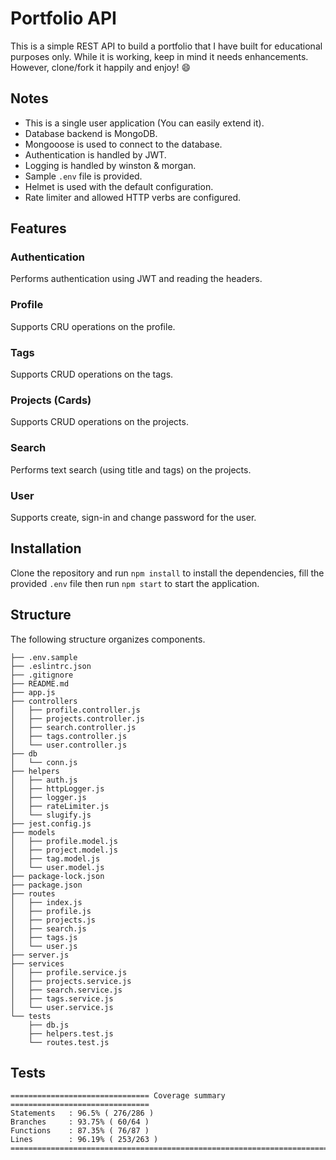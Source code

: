 # Portfolio API

This is a simple REST API to build a portfolio that I have built for educational purposes only. While it is working, keep in mind it needs enhancements. However, clone/fork it happily and enjoy! :smile:

## Notes
- This is a single user application (You can easily extend it).
- Database backend is MongoDB.
- Mongooose is used to connect to the database.
- Authentication is handled by JWT.
- Logging is handled by winston & morgan.
- Sample `.env` file is provided.
- Helmet is used with the default configuration.
- Rate limiter and allowed HTTP verbs are configured.

## Features
### Authentication
Performs authentication using JWT and reading the headers.

### Profile
Supports CRU operations on the profile.

### Tags
Supports CRUD operations on the tags.

### Projects (Cards)
Supports CRUD operations on the projects.

### Search
Performs text search (using title and tags) on the projects.

### User
Supports create, sign-in and change password for the user.

## Installation
Clone the repository and run `npm install` to install the dependencies, fill the provided `.env` file then run `npm start` to start the application.

## Structure
The following structure organizes components.

```
├── .env.sample
├── .eslintrc.json
├── .gitignore
├── README.md
├── app.js
├── controllers
│   ├── profile.controller.js
│   ├── projects.controller.js
│   ├── search.controller.js
│   ├── tags.controller.js
│   └── user.controller.js
├── db
│   └── conn.js
├── helpers
│   ├── auth.js
│   ├── httpLogger.js
│   ├── logger.js
│   ├── rateLimiter.js
│   └── slugify.js
├── jest.config.js
├── models
│   ├── profile.model.js
│   ├── project.model.js
│   ├── tag.model.js
│   └── user.model.js
├── package-lock.json
├── package.json
├── routes
│   ├── index.js
│   ├── profile.js
│   ├── projects.js
│   ├── search.js
│   ├── tags.js
│   └── user.js
├── server.js
├── services
│   ├── profile.service.js
│   ├── projects.service.js
│   ├── search.service.js
│   ├── tags.service.js
│   └── user.service.js
└── tests
    ├── db.js
    ├── helpers.test.js
    └── routes.test.js
```

## Tests
```
=============================== Coverage summary ===============================
Statements   : 96.5% ( 276/286 )
Branches     : 93.75% ( 60/64 )
Functions    : 87.35% ( 76/87 )
Lines        : 96.19% ( 253/263 )
================================================================================
```
